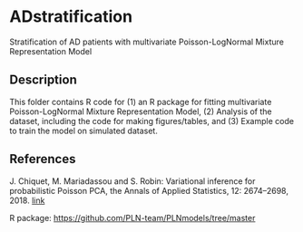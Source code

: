 # ADstratification
Stratification of AD patients with multivariate Poisson-LogNormal Mixture Representation Model

## Description
This folder contains R code for (1) an R package for fitting multivariate Poisson-LogNormal Mixture Representation Model, (2) Analysis of the dataset, including the code for making figures/tables, and (3) Example code to train the model on simulated dataset.

## References
J. Chiquet, M. Mariadassou and S. Robin: Variational inference for probabilistic Poisson PCA, the Annals of Applied Statistics, 12: 2674–2698, 2018. [link](http://dx.doi.org/10.1214/18%2DAOAS1177)

R package: https://github.com/PLN-team/PLNmodels/tree/master

